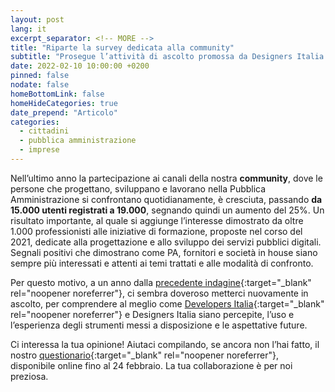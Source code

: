 ```yaml
---
layout: post
lang: it
excerpt_separator: <!-- MORE -->
title: "Riparte la survey dedicata alla community"
subtitle: "Prosegue l’attività di ascolto promossa da Designers Italia e Developers Italia verso le persone che progettano, sviluppano e lavorano nella PA"
date: 2022-02-10 10:00:00 +0200
pinned: false
nodate: false
homeBottomLink: false
homeHideCategories: true
date_prepend: "Articolo"
categories:
  - cittadini
  - pubblica amministrazione
  - imprese
---
```


<!-- MORE -->

Nell’ultimo anno la partecipazione ai canali della nostra **community**, dove le persone che progettano, sviluppano e lavorano nella Pubblica Amministrazione si confrontano quotidianamente, è cresciuta, passando **da 15.000 utenti registrati a 19.000**, segnando quindi un aumento del 25%. Un risultato importante, al quale si aggiunge l’interesse dimostrato da oltre 1.000 professionisti alle iniziative di formazione, proposte nel corso del 2021, dedicate alla progettazione e allo sviluppo dei servizi pubblici digitali. Segnali positivi che dimostrano come PA, fornitori e società in house siano sempre più interessati e attenti ai temi trattati e alle modalità di confronto.

Per questo motivo, a un anno dalla [precedente indagine](https://medium.com/designers-italia/il-valore-della-community-per-designers-italia-e-developers-italia-bd486dff2a6d){:target="_blank" rel="noopener noreferrer"}, ci sembra doveroso metterci nuovamente in ascolto, per comprendere al meglio come [Developers Italia](https://developers.italia.it/){:target="_blank" rel="noopener noreferrer"} e Designers Italia siano percepite, l’uso e l’esperienza degli strumenti messi a disposizione e le aspettative future. 

Ci interessa la tua opinione! Aiutaci compilando, se ancora non l’hai fatto, il nostro [questionario](https://ec.europa.eu/eusurvey/runner/communitysurvey2022_news){:target="_blank" rel="noopener noreferrer"}, disponibile online fino al 24 febbraio. La tua collaborazione è per noi preziosa.
